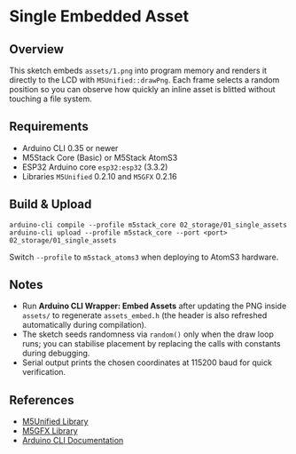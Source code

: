 # Single Embedded Asset

## Overview
This sketch embeds `assets/1.png` into program memory and renders it directly to the LCD with `M5Unified::drawPng`. Each frame selects a random position so you can observe how quickly an inline asset is blitted without touching a file system.

## Requirements
- Arduino CLI 0.35 or newer
- M5Stack Core (Basic) or M5Stack AtomS3
- ESP32 Arduino core `esp32:esp32` (3.3.2)
- Libraries `M5Unified` 0.2.10 and `M5GFX` 0.2.16

## Build & Upload
```
arduino-cli compile --profile m5stack_core 02_storage/01_single_assets
arduino-cli upload --profile m5stack_core --port <port> 02_storage/01_single_assets
```
Switch `--profile` to `m5stack_atoms3` when deploying to AtomS3 hardware.

## Notes
- Run **Arduino CLI Wrapper: Embed Assets** after updating the PNG inside `assets/` to regenerate `assets_embed.h` (the header is also refreshed automatically during compilation).
- The sketch seeds randomness via `random()` only when the draw loop runs; you can stabilise placement by replacing the calls with constants during debugging.
- Serial output prints the chosen coordinates at 115200 baud for quick verification.

## References
- [M5Unified Library](https://github.com/m5stack/M5Unified)
- [M5GFX Library](https://github.com/m5stack/M5GFX)
- [Arduino CLI Documentation](https://arduino.github.io/arduino-cli/latest/)
